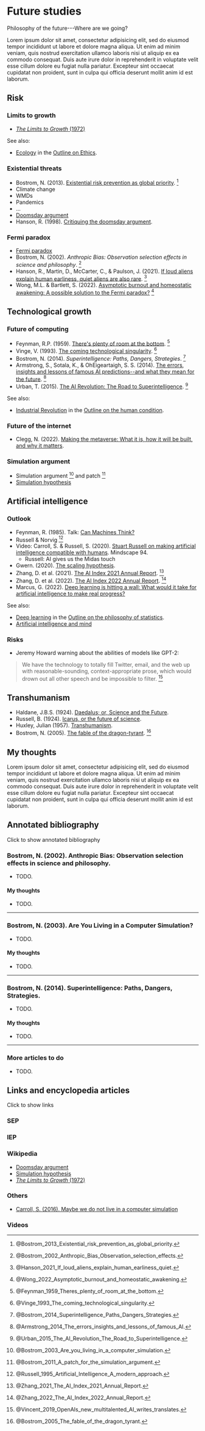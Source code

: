 Future studies
================================================================================

Philosophy of the future---Where are we going?

Lorem ipsum dolor sit amet, consectetur adipisicing elit, sed do eiusmod tempor
incididunt ut labore et dolore magna aliqua. Ut enim ad minim veniam, quis
nostrud exercitation ullamco laboris nisi ut aliquip ex ea commodo consequat.
Duis aute irure dolor in reprehenderit in voluptate velit esse cillum dolore
eu fugiat nulla pariatur. Excepteur sint occaecat cupidatat non proident,
sunt in culpa qui officia deserunt mollit anim id est laborum.


<!-- PAGETOC -->


Risk
--------------------------------------------------------------------------------

### Limits to growth

-   [*The Limits to Growth* (1972)](https://en.wikipedia.org/wiki/The_Limits_to_Growth)

See also:

-   [Ecology](ethics.html#ecology) in the [Outline on Ethics](ethics.html).


### Existential threats

-   Bostrom, N. (2013). [Existential risk prevention as global priority](https://www.existential-risk.org/concept.pdf). [^Bostrom2013]
-   Climate change
-   WMDs
-   Pandemics
-   ...
-   [Doomsday argument](https://en.wikipedia.org/wiki/Doomsday_argument)
-   Hanson, R. (1998). [Critiquing the doomsday argument](https://web.archive.org/web/20050405210231/http://hanson.gmu.edu/nodoom.html).

[^Bostrom2013]: @Bostrom_2013_Existential_risk_prevention_as_global_priority\.


### Fermi paradox

-   [Fermi paradox](https://en.wikipedia.org/wiki/Fermi_paradox)
-   Bostrom, N. (2002). *Anthropic Bias: Observation selection effects in science and philosophy*. [^Bostrom2002]
-   Hanson, R., Martin, D., McCarter, C., & Paulson, J. (2021). [If loud aliens explain human earliness, quiet aliens are also rare](https://iopscience.iop.org/article/10.3847/1538-4357/ac2369). [^Hanson2021]
-   Wong, M.L. & Bartlett, S. (2022). [Asymptotic burnout and homeostatic awakening: A possible solution to the Fermi paradox?](https://royalsocietypublishing.org/doi/full/10.1098/rsif.2022.0029) [^Wong2022]

[^Bostrom2002]: @Bostrom_2002_Anthropic_Bias_Observation_selection_effects\.
[^Hanson2021]: @Hanson_2021_If_loud_aliens_explain_human_earliness_quiet\.
[^Wong2022]: @Wong_2022_Asymptotic_burnout_and_homeostatic_awakening\.


Technological growth
--------------------------------------------------------------------------------

### Future of computing

-   Feynman, R.P. (1959). [There's plenty of room at the bottom](https://calteches.library.caltech.edu/1976/1/1960Bottom.pdf). [^Feynman1959]
-   Vinge, V. (1993). [The coming technological singularity](https://edoras.sdsu.edu/~vinge/misc/singularity.html). [^Vinge1993]
-   Bostrom, N. (2014). *Superintelligence: Paths, Dangers, Strategies*. [^Bostrom2014]
-   Armstrong, S., Sotala, K., & OhEigeartaigh, S. S. (2014). [The errors, insights and lessons of famous AI predictions--and what they mean for the future](https://www.fhi.ox.ac.uk/wp-content/uploads/FAIC.pdf). [^Armstrong2014]
-   Urban, T. (2015). [The AI Revolution: The Road to Superintelligence](https://waitbutwhy.com/2015/01/artificial-intelligence-revolution-1.html). [^WaitButWhy2015]

See also:

-   [Industrial Revolution](human-condition.html#industrial-revolution)
    in the [Outline on the human condition](human-condition.html).

[^Armstrong2014]: @Armstrong_2014_The_errors_insights_and_lessons_of_famous_AI\.
[^Feynman1959]: @Feynman_1959_Theres_plenty_of_room_at_the_bottom\.
[^Bostrom2014]: @Bostrom_2014_Superintelligence_Paths_Dangers_Strategies\.
[^Vinge1993]: @Vinge_1993_The_coming_technological_singularity\.
[^WaitButWhy2015]: @Urban_2015_The_AI_Revolution_The_Road_to_Superintelligence\.


### Future of the internet

-   Clegg, N. (2022). [Making the metaverse: What it is, how it will be built, and why it matters](https://nickclegg.medium.com/making-the-metaverse-what-it-is-how-it-will-be-built-and-why-it-matters-3710f7570b04).


### Simulation argument

-   Simulation argument [^Bostrom2003] and patch [^Bostrom2011]
-   [Simulation hypothesis](https://en.wikipedia.org/wiki/Simulation_hypothesis)

[^Bostrom2003]: @Bostrom_2003_Are_you_living_in_a_computer_simulation\.
[^Bostrom2011]: @Bostrom_2011_A_patch_for_the_simulation_argument\.


Artificial intelligence
--------------------------------------------------------------------------------

### Outlook

-   Feynman, R. (1985). Talk: [Can Machines Think?](https://www.youtube.com/watch?v=ipRvjS7q1DI)
-   Russell & Norvig [^Russell1995]
-   Video: Carroll, S. & Russell, S. (2020). [Stuart Russell on making artificial intelligence compatible with humans](https://www.youtube.com/watch?v=txGYG60TICA). Mindscape 94.
    -   Russell: AI gives us the Midas touch
-   Gwern. (2020). [The scaling hypothesis](https://www.gwern.net/Scaling-hypothesis#scaling-hypothesis).
-   Zhang, D. et al. (2021). [The AI Index 2021 Annual Report](https://arxiv.org/abs/2103.06312). [^Zhang2021]
-   Zhang, D. et al. (2022). [The AI Index 2022 Annual Report](https://aiindex.stanford.edu/wp-content/uploads/2022/03/2022-AI-Index-Report_Master.pdf). [^Zhang2022]
-   Marcus, G. (2022). [Deep learning is hitting a wall: What would it take for artificial intelligence to make real progress?](https://nautil.us/deep-learning-is-hitting-a-wall-14467/)

See also:

-   [Deep learning](statistics.html#deep-learning)
    in the [Outline on the philosophy of statistics](statistics.html).
-   [Artificial intelligence and mind](mind.html#artificial-intelligence-and-mind)

[^Russell1995]: @Russell_1995_Artificial_Intelligence_A_modern_approach\.
[^Zhang2021]: @Zhang_2021_The_AI_Index_2021_Annual_Report\.
[^Zhang2022]: @Zhang_2022_The_AI_Index_2022_Annual_Report\.


### Risks

-   Jeremy Howard warning about the abilities of models like GPT-2:  

>   We have the technology to totally fill Twitter, email, and the web up with reasonable-sounding,
>   context-appropriate prose, which would drown out all other speech and be impossible to filter. [^Vincent2019]

[^Vincent2019]: @Vincent_2019_OpenAIs_new_multitalented_AI_writes_translates\.


Transhumanism
--------------------------------------------------------------------------------

-   Haldane, J.B.S. (1924). [Daedalus; or, Science and the Future](http://bactra.org/Daedalus.html).
-   Russell, B. (1924). [Icarus, or the future of science](http://bactra.org/Icarus.html).
-   Huxley, Julian (1957). [Transhumanism](https://web.archive.org/web/20160625132722/http://www.transhumanism.org/index.php/WTA/more/huxley).
-   Bostrom, N. (2005). [The fable of the dragon-tyrant](https://www.nickbostrom.com/fable/dragon.html). [^Bostrom2005]

[^Bostrom2005]: @Bostrom_2005_The_fable_of_the_dragon_tyrant\.


My thoughts
--------------------------------------------------------------------------------

Lorem ipsum dolor sit amet, consectetur adipisicing elit, sed do eiusmod tempor
incididunt ut labore et dolore magna aliqua. Ut enim ad minim veniam, quis
nostrud exercitation ullamco laboris nisi ut aliquip ex ea commodo consequat.
Duis aute irure dolor in reprehenderit in voluptate velit esse cillum dolore
eu fugiat nulla pariatur. Excepteur sint occaecat cupidatat non proident,
sunt in culpa qui officia deserunt mollit anim id est laborum.


Annotated bibliography
--------------------------------------------------------------------------------

<div class="clickmore"><a id="link:annotated_bibliography" class="closed" onclick="toggle_more('annotated_bibliography')">
Click to show annotated bibliography
</a></div>
<div id="annotated_bibliography" class="more">

### Bostrom, N. (2002). Anthropic Bias: Observation selection effects in science and philosophy.

-   TODO.

#### My thoughts

-   TODO.


--------------------------------------------------------------------------------

### Bostrom, N. (2003). Are You Living in a Computer Simulation?

-   TODO.

#### My thoughts

-   TODO.


--------------------------------------------------------------------------------

### Bostrom, N. (2014). Superintelligence: Paths, Dangers, Strategies.

-   TODO.

#### My thoughts

-   TODO.


--------------------------------------------------------------------------------

### More articles to do

-   TODO.

</div>


Links and encyclopedia articles
--------------------------------------------------------------------------------

<div class="clickmore"><a id="link:encyclopedia_articles" class="closed" onclick="toggle_more('encyclopedia_articles')">
Click to show links
</a></div>
<div id="encyclopedia_articles" class="more">

### SEP

### IEP

### Wikipedia

-   [Doomsday argument](https://en.wikipedia.org/wiki/Doomsday_argument)
-   [Simulation hypothesis](https://en.wikipedia.org/wiki/Simulation_hypothesis)
-   [*The Limits to Growth* (1972)](https://en.wikipedia.org/wiki/The_Limits_to_Growth)

### Others

-   [Carroll, S. (2016). Maybe we do not live in a computer simulation](http://www.preposterousuniverse.com/blog/2016/08/22/maybe-we-do-not-live-in-a-simulation-the-resolution-conundrum/)

### Videos

</div>

<!-- REFERENCES -->
